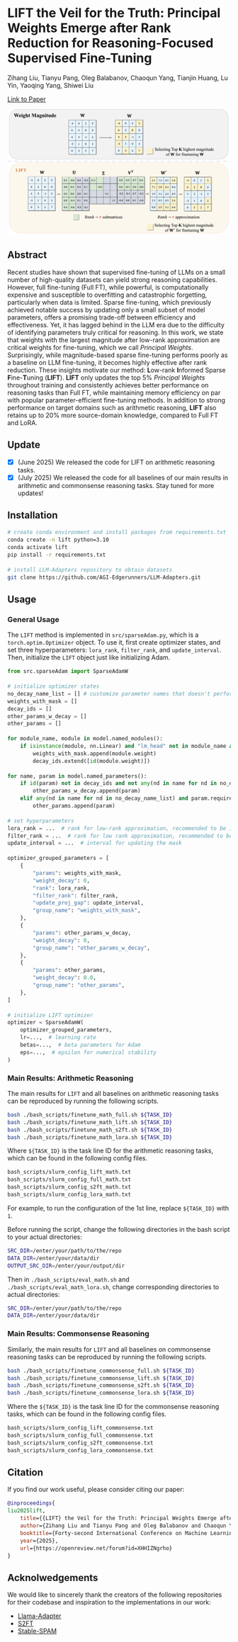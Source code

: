 # LIFT the Veil for the Truth: Principal Weights Emerge after Rank Reduction for Reasoning-Focused Supervised Fine-Tuning

Zihang Liu, Tianyu Pang, Oleg Balabanov, Chaoqun Yang, Tianjin Huang, Lu Yin, Yaoqing Yang, Shiwei Liu

[Link to Paper](https://arxiv.org/abs/2506.00772)

![system](assets/ICML_LIFT_teaser.png)

## Abstract

Recent studies have shown that supervised fine-tuning of LLMs on a small number of high-quality datasets can yield strong reasoning capabilities. However, full fine-tuning (Full FT), while powerful, is computationally expensive and susceptible to overfitting and catastrophic forgetting, particularly when data is limited. Sparse fine-tuning, which previously achieved notable success by updating only a small subset of model parameters, offers a promising trade-off between efficiency and effectiveness. Yet, it has lagged behind in the LLM era due to the difficulty of identifying parameters truly critical for reasoning. In this work, we state that weights with the largest magnitude after low-rank approximation are critical weights for fine-tuning, which we call *Principal Weights*. Surprisingly, while magnitude-based sparse fine-tuning performs poorly as a baseline on LLM fine-tuning, it becomes highly effective after rank reduction. These insights motivate our method: **L**ow-rank **I**nformed Sparse **F**ine-**T**uning (**LIFT**). **LIFT** only updates the top 5% *Principal Weights* throughout training and consistently achieves better performance on reasoning tasks than Full FT, while maintaining memory efficiency on par with popular parameter-efficient fine-tuning methods.  In addition to strong performance on target domains such as arithmetic reasoning, **LIFT** also retains up to 20% more source-domain knowledge, compared to Full FT and LoRA.

## Update
- [x] (June 2025) We released the code for LIFT on arithmetic reasoning tasks.
- [x] (July 2025) We released the code for all baselines of our main results in arithmetic and commonsense reasoning tasks. Stay tuned for more updates!

## Installation
```bash
# create conda environment and install packages from requirements.txt
conda create -n lift python=3.10
conda activate lift
pip install -r requirements.txt

# install LLM-Adapters repository to obtain datasets
git clone https://github.com/AGI-Edgerunners/LLM-Adapters.git
```

## Usage

### General Usage
The `LIFT` method is implemented in `src/sparseAdam.py`, which is a `torch.optim.Optimizer` object. To use it, first create optimizer states, and set three hyperparameters: `lora_rank`, `filter_rank`, and `update_interval`. Then, initialize the `LIFT` object just like initializing Adam.

```python
from src.sparseAdam import SparseAdamW

# initialize optimizer states
no_decay_name_list = [] # customize parameter names that doesn't perform weight decay
weights_with_mask = []
decay_ids = []
other_params_w_decay = []
other_params = []

for module_name, module in model.named_modules():
    if isinstance(module, nn.Linear) and "lm_head" not in module_name and module.weight.requires_grad:
        weights_with_mask.append(module.weight)
        decay_ids.extend([id(module.weight)])

for name, param in model.named_parameters():
    if id(param) not in decay_ids and not any(nd in name for nd in no_decay_name_list) and param.requires_grad:
        other_params_w_decay.append(param)
    elif any(nd in name for nd in no_decay_name_list) and param.requires_grad:
        other_params.append(param)

# set hyperparameters
lora_rank = ...  # rank for low-rank approximation, recommended to be 128
filter_rank = ...  # rank for low rank approximation, recommended to be 128
update_interval = ...  # interval for updating the mask

optimizer_grouped_parameters = [
    {
        "params": weights_with_mask,
        "weight_decay": 0,
        "rank": lora_rank,
        "filter_rank": filter_rank,
        "update_proj_gap": update_interval,
        "group_name": "weights_with_mask",
    },
    {
        "params": other_params_w_decay,
        "weight_decay": 0,
        "group_name": "other_params_w_decay",
    },
    {
        "params": other_params,
        "weight_decay": 0.0,
        "group_name": "other_params",
    },
]

# initialize LIFT optimizer
optimizer = SparseAdamW(
    optimizer_grouped_parameters,
    lr=...,  # learning rate
    betas=...,  # beta parameters for Adam
    eps=...,  # epsilon for numerical stability
)
```

### Main Results: Arithmetic Reasoning
The main results for `LIFT` and all baselines on arithmetic reasoning tasks can be reproduced by running the following scripts.
```bash
bash ./bash_scripts/finetune_math_full.sh ${TASK_ID}
bash ./bash_scripts/finetune_math_lift.sh ${TASK_ID}
bash ./bash_scripts/finetune_math_s2ft.sh ${TASK_ID}
bash ./bash_scripts/finetune_math_lora.sh ${TASK_ID}
```
Where `${TASK_ID}` is the task line ID for the arithmetic reasoning tasks, which can be found in the following config files.
```bash
bash_scripts/slurm_config_lift_math.txt
bash_scripts/slurm_config_full_math.txt
bash_scripts/slurm_config_s2ft_math.txt
bash_scripts/slurm_config_lora_math.txt
```
For example, to run the configuration of the 1st line, replace `${TASK_ID}` with `1`.

Before running the script, change the following directories in the bash script to your actual directories:
```bash
SRC_DIR=/enter/your/path/to/the/repo
DATA_DIR=/enter/your/data/dir
OUTPUT_SRC_DIR=/enter/your/output/dir
```
Then in ```./bash_scripts/eval_math.sh``` and ```./bash_scripts/eval_math_lora.sh```, change corresponding directories to actual directories:
```bash
SRC_DIR=/enter/your/path/to/the/repo
DATA_DIR=/enter/your/data/dir
```

### Main Results: Commonsense Reasoning
Similarly, the main results for `LIFT` and all baselines on commonsense reasoning tasks can be reproduced by running the following scripts.
```bash
bash ./bash_scripts/finetune_commonsense_full.sh ${TASK_ID}
bash ./bash_scripts/finetune_commonsense_lift.sh ${TASK_ID}
bash ./bash_scripts/finetune_commonsense_s2ft.sh ${TASK_ID}
bash ./bash_scripts/finetune_commonsense_lora.sh ${TASK_ID}
```
Where the `${TASK_ID}` is the task line ID for the commonsense reasoning tasks, which can be found in the following config files.
```bash
bash_scripts/slurm_config_lift_commonsense.txt
bash_scripts/slurm_config_full_commonsense.txt
bash_scripts/slurm_config_s2ft_commonsense.txt
bash_scripts/slurm_config_lora_commonsense.txt
```
## Citation
If you find our work useful, please consider citing our paper:
```bibtex
@inproceedings{
liu2025lift,
    title={{LIFT} the Veil for the Truth: Principal Weights Emerge after Rank Reduction for Reasoning-Focused Supervised Fine-Tuning},
    author={Zihang Liu and Tianyu Pang and Oleg Balabanov and Chaoqun Yang and Tianjin Huang and Lu Yin and Yaoqing Yang and Shiwei Liu},
    booktitle={Forty-second International Conference on Machine Learning},
    year={2025},
    url={https://openreview.net/forum?id=XHHIZNgrho}
}
```
## Acknolwedgements
We would like to sincerely thank the creators of the following repositories for their codebase and inspiration to the implementations in our work:
- [Llama-Adapter](https://github.com/AGI-Edgerunners/LLM-Adapters)
- [S2FT](https://github.com/Infini-AI-Lab/S2FT)
- [Stable-SPAM](https://github.com/TianjinYellow/StableSPAM)